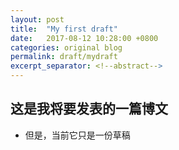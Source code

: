 ```yaml
---
layout: post 
title:  "My first draft"
date:   2017-08-12 10:28:00 +0800
categories: original blog
permalink: draft/mydraft
excerpt_separator: <!--abstract-->
---
```


## 这是我将要发表的一篇博文 <!--abstract-->
- 但是，当前它只是一份草稿